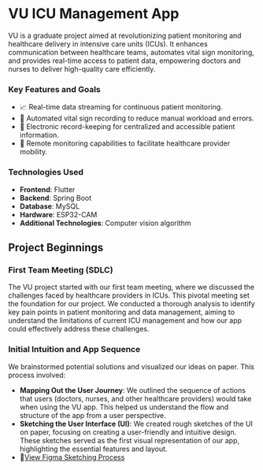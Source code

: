 # VU ICU Management App

VU is a graduate project aimed at revolutionizing patient monitoring and healthcare delivery in intensive care units (ICUs). It enhances communication between healthcare teams, automates vital sign monitoring, and provides real-time access to patient data, empowering doctors and nurses to deliver high-quality care efficiently.
### Key Features and Goals
- :chart_with_upwards_trend: Real-time data streaming for continuous patient monitoring.
- :robot: Automated vital sign recording to reduce manual workload and errors.
- :file_folder: Electronic record-keeping for centralized and accessible patient information.
- :satellite: Remote monitoring capabilities to facilitate healthcare provider mobility.
### Technologies Used
- **Frontend**: Flutter
- **Backend**: Spring Boot
- **Database**: MySQL
- **Hardware**: ESP32-CAM  
- **Additional Technologies**: Computer vision algorithm
  
## Project Beginnings
### First Team Meeting (SDLC)
The VU project started with our first team meeting, where we discussed the challenges faced by healthcare providers in ICUs. This pivotal meeting set the foundation for our project. We conducted a thorough analysis to identify key pain points in patient monitoring and data management, aiming to understand the limitations of current ICU management and how our app could effectively address these challenges.
### Initial Intuition and App Sequence
We brainstormed potential solutions and visualized our ideas on paper. This process involved:
- **Mapping Out the User Journey**: We outlined the sequence of actions that users (doctors, nurses, and other healthcare providers) would take when using the VU app. This helped us understand the flow and structure of the app from a user perspective.
- **Sketching the User Interface (UI)**: We created rough sketches of the UI on paper, focusing on creating a user-friendly and intuitive design. These sketches served as the first visual representation of our app, highlighting the essential features and layout.
- 🔗[View Figma Sketching Process](https://www.figma.com/board/ZQrooRtj2tLBjVQd0YZJbc/VUE-SDLC?node-id=0-1&t=mkKWM7DL2DmUfKcb-1)



